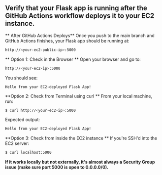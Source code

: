 ## Verify that your Flask app is running after the GitHub Actions workflow deploys it to your EC2 instance.

** After GitHub Actions Deploys**
Once you push to the main branch and GitHub Actions finishes, your Flask app should be running at:

```bash
http://<your-ec2-public-ip>:5000
```
**
Option 1: Check in the Browser **
Open your browser and go to:

```bash
http://<your-ec2-ip>:5000
```
You should see:

```
Hello from your EC2-deployed Flask App!
```

**Option 2: Check from Terminal using curl
**
From your local machine, run:

```bash
$ curl http://<your-ec2-ip>:5000
```
Expected output:
```bash
Hello from your EC2-deployed Flask App!
```
**Option 3: Check from inside the EC2 instance
**
If you're SSH'd into the EC2 server:

```bash
$ curl localhost:5000
```

**If it works locally but not externally, it's almost always a Security Group issue (make sure port 5000 is open to 0.0.0.0/0).**

